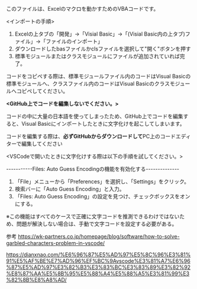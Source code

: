このファイルは、Excelのマクロを動かすためのVBAコードです。

<インポートの手順>
1. Excelの上タブの「開発」→「Visial Basic」→「(Visial Basic内の上タブ)ファイル」→「ファイルのインポート」
2. ダウンロードしたbasファイルかclsファイルを選択して"開く"ボタンを押す
3. 標準モジュールまたはクラスモジュールにファイルが追加されていれば完了。

コードをコピペする際は、標準モジュールファイル内のコードはVisual Basicの標準モジュールへ、クラスファイル内のコードはVisual Basicのクラスモジュールへコピペしてください。

**<GitHub上でコードを編集しないでください。>**

コードの中に大量の日本語を使ってしまったため、GitHub上でコードを編集すると、Visual Basicにインポートしたときに文字化けを起こしてしまいます。

コードを編集する際は、**必ずGitHubからダウンロードして**PC上のコードエディターで編集してください

<VSCodeで開いたときに文字化けする際は以下の手順を試してください。>

-----------Files: Auto Guess Encodingの機能を有効化する--------------
1. 「File」メニューから「Preferences」を選択し、「Settings」をクリック。
2. 検索バーに「Auto Guess Encoding」と入力。
3. 「Files: Auto Guess Encoding」の設定を見つけ、チェックボックスをオンにする。

※この機能はすべてのケースで正確に文字コードを推測できるわけではないため、問題が解決しない場合は、手動で文字コードを設定する必要がある。

参考
https://wk-partners.co.jp/homepage/blog/software/how-to-solve-garbled-characters-problem-in-vscode/

https://dianxnao.com/%E6%96%87%E5%AD%97%E5%8C%96%E3%81%91%E5%AF%BE%E7%AD%96%EF%BC%9Avscode%E3%81%A7%E6%96%87%E5%AD%97%E3%82%B3%E3%83%BC%E3%83%89%E3%82%92%E8%87%AA%E5%8B%95%E5%88%A4%E5%88%A5%E3%81%99%E3%82%8B%E8%A8%AD/
